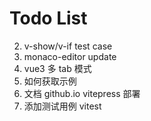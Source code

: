 # Todo List

2. v-show/v-if test case
3. monaco-editor update
4. vue3 多 tab 模式
5. 如何获取示例
6. 文档 github.io vitepress 部署
7. 添加测试用例 vitest
